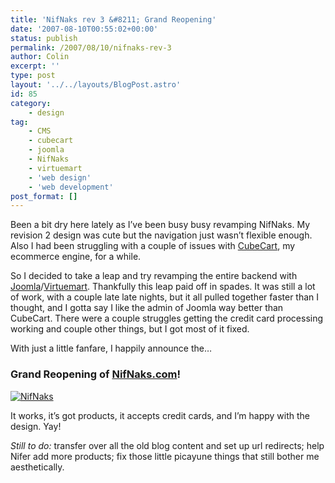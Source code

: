```yaml
---
title: 'NifNaks rev 3 &#8211; Grand Reopening'
date: '2007-08-10T00:55:02+00:00'
status: publish
permalink: /2007/08/10/nifnaks-rev-3
author: Colin
excerpt: ''
type: post
layout: '../../layouts/BlogPost.astro'
id: 85
category:
    - design
tag:
    - CMS
    - cubecart
    - joomla
    - NifNaks
    - virtuemart
    - 'web design'
    - 'web development'
post_format: []
---
```

Been a bit dry here lately as I’ve been busy busy revamping NifNaks. My revision 2 design was cute but the navigation just wasn’t flexible enough. Also I had been struggling with a couple of issues with [CubeCart](https://cubecart.com), my ecommerce engine, for a while.

So I decided to take a leap and try revamping the entire backend with [Joomla](https://joomla.org/)/[Virtuemart](https://virtuemart.net). Thankfully this leap paid off in spades. It was still a lot of work, with a couple late late nights, but it all pulled together faster than I thought, and I gotta say I like the admin of Joomla way better than CubeCart. There were a couple struggles getting the credit card processing working and couple other things, but I got most of it fixed.

With just a little fanfare, I happily announce the…

### Grand Reopening of [NifNaks.com](https://nifnaks.com)!

[![NifNaks](https://catcubed.com/wp-content/uploads/2007/08/storelogopic.png)](https://nifnaks.com)

It works, it’s got products, it accepts credit cards, and I’m happy with the design. Yay!

*Still to do:* transfer over all the old blog content and set up url redirects; help Nifer add more products; fix those little picayune things that still bother me aesthetically.